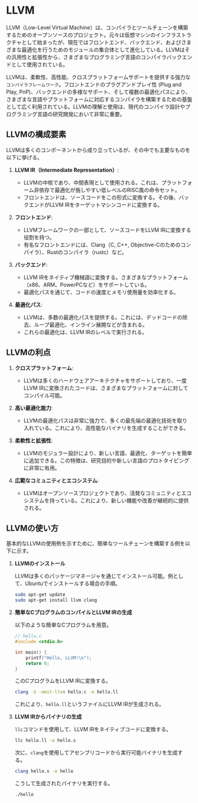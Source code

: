 # LLVM

LLVM（Low-Level Virtual Machine）は、コンパイラとツールチェーンを構築するためのオープンソースのプロジェクト。元々は仮想マシンのインフラストラクチャとして始まったが、現在ではフロントエンド、バックエンド、およびさまざまな最適化を行うためのモジュールの集合体として進化している。LLVMはその汎用性と拡張性から、さまざまなプログラミング言語のコンパイラバックエンドとして使用されている。

LLVMは、柔軟性、高性能、クロスプラットフォームサポートを提供する強力な`コンパイラフレームワーク`。フロントエンドのプラグアンドプレイ性 (Plug and Play, PnP)、バックエンドの多様なサポート、そして複数の最適化パスにより、さまざまな言語やプラットフォームに対応するコンパイラを構築するための基盤として広く利用されている。LLVMの理解と使用は、現代のコンパイラ設計やプログラミング言語の研究開発において非常に重要。

## LLVMの構成要素

LLVMは多くのコンポーネントから成り立っているが、その中でも主要なものを以下に挙げる。

1. **LLVM IR（Intermediate Representation）**:
    - LLVMの中核であり、中間表現として使用される。これは、プラットフォーム非依存で最適化が施しやすい低レベルのRISC風の命令セット。
    - フロントエンドは、ソースコードをこの形式に変換する。その後、バックエンドがLLVM IRをターゲットマシンコードに変換する。

2. **フロントエンド**:
    - LLVMフレームワークの一部として、ソースコードをLLVM IRに変換する役割を持つ。
    - 有名なフロントエンドには、Clang（C, C++, Objective-Cのためのコンパイラ）、Rustのコンパイラ（rustc）など。

3. **バックエンド**:
    - LLVM IRをネイティブ機械語に変換する。さまざまなプラットフォーム（x86、ARM、PowerPCなど）をサポートしている。
    - 最適化パスを通じて、コードの速度とメモリ使用量を効率化する。

4. **最適化パス**:
    - LLVMは、多数の最適化パスを提供する。これには、デッドコードの除去、ループ最適化、インライン展開などが含まれる。
    - これらの最適化は、LLVM IRのレベルで実行される。

## LLVMの利点

1. **クロスプラットフォーム**:
    - LLVMは多くのハードウェアアーキテクチャをサポートしており、一度LLVM IRに変換されたコードは、さまざまなプラットフォームに対してコンパイル可能。

2. **高い最適化能力**:
    - LLVMの最適化パスは非常に強力で、多くの最先端の最適化技術を取り入れている。これにより、高性能なバイナリを生成することができる。

3. **柔軟性と拡張性**:
    - LLVMのモジュラー設計により、新しい言語、最適化、ターゲットを簡単に追加できる。この特徴は、研究目的や新しい言語のプロトタイピングに非常に有用。

4. **広範なコミュニティとエコシステム**:
    - LLVMはオープンソースプロジェクトであり、活発なコミュニティとエコシステムを持っている。これにより、新しい機能や改善が継続的に提供される。

## LLVMの使い方

基本的なLLVMの使用例を示すために、簡単なツールチェーンを構築する例を以下に示す。

1. **LLVMのインストール**

    LLVMは多くのパッケージマネージャを通じてインストール可能。例として、Ubuntuでインストールする場合の手順。

    ```sh
    sudo apt-get update
    sudo apt-get install llvm clang
    ```

2. **簡単なCプログラムのコンパイルとLLVM IRの生成**

    以下のような簡単なCプログラムを用意。

    ```c
    // hello.c
    #include <stdio.h>

    int main() {
        printf("Hello, LLVM!\n");
        return 0;
    }
    ```

    このCプログラムをLLVM IRに変換する。

    ```sh
    clang -S -emit-llvm hello.c -o hello.ll
    ```

    これにより、`hello.ll`というファイルにLLVM IRが生成される。

3. **LLVM IRからバイナリの生成**

    `llc`コマンドを使用して、LLVM IRをネイティブコードに変換する。

    ```sh
    llc hello.ll -o hello.s
    ```

    次に、`clang`を使用してアセンブリコードから実行可能バイナリを生成する。

    ```sh
    clang hello.s -o hello
    ```

    こうして生成されたバイナリを実行する。

    ```sh
    ./hello
    ```
